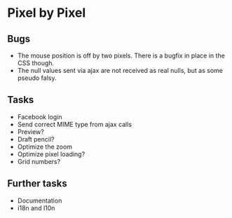 Pixel by Pixel
==============

Bugs
----
* The mouse position is off by two pixels. There is a bugfix in place in the CSS though.
* The null values sent via ajax are not received as real nulls, but as some pseudo falsy.

Tasks
-----
* Facebook login
* Send correct MIME type from ajax calls
* Preview?
* Draft pencil?
* Optimize the zoom
* Optimize pixel loading?
* Grid numbers?

Further tasks
-------------
* Documentation
* i18n and l10n